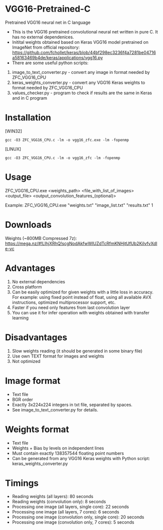 # VGG16-Pretrained-C
Pretrained VGG16 neural net in C language

- This is the VGG16 pretrained convolutional neural net written in pure C. It has no external dependenices.
- Initital weights obtained based on Keras VGG16 model pretrained on ImageNet from official repository: 
https://github.com/fchollet/keras/blob/44bf298ec3236f4a7281be04716a58163469b4de/keras/applications/vgg16.py
- There are some useful python scripts:
1) image_to_text_converter.py - convert any image in format needed by ZFC_VGG16_CPU
2) keras_weights_converter.py - convert any VGG16 Keras weights to format needed by ZFC_VGG16_CPU
3) values_checker.py - program to check if results are the same in Keras and in C program

# Installation

[WIN32]

    gcc -O3 ZFC_VGG16_CPU.c -lm -o vgg16_zfc.exe -lm -fopenmp
    
[LINUX]

    gcc -O3 ZFC_VGG16_CPU.c -lm -o vgg16_zfc -lm -fopenmp

# Usage

ZFC_VGG16_CPU.exe <weights_path> <file_with_list_of_images> <output_file> <output_convolution_features_(optional)>

Example: ZFC_VGG16_CPU.exe "weights.txt" "image_list.txt" "results.txt" 1

# Downloads

Weights (~800MB Compressed 7z): 
https://mega.nz/#!LIhjXRhQ!scgNodAkfwWIUZdTcRfmKNHjtUfUb2KiIvfvXdIe-vc

# Advantages

1) No external dependencies
2) Cross platform
3) Can be easily optimized for given weights with a little loss in accuracy. For example: using fixed point instead of float, using all available AVX instructions, optimized multiprocessor support, etc.
4) Faster if you need only features from last convolution layer
5) You can use it for infer operation with weights obtained with transfer learning

# Disadvantages

1) Slow weights reading (it should be generated in some binary file)
2) Use own TEXT format for images and weights
3) Not optimized

# Image format

- Text file
- BGR order
- Exactly 3x224x224 integers in txt file, separated by spaces.
- See image_to_text_converter.py for details.

# Weights format

- Text file
- Weights + Bias by levels on independent lines
- Must contain exactly 138357544 floating point numbers
- Can be generated from any VGG16 Keras weights with Python script: keras_weights_converter.py

# Timings

- Reading weights (all layers): 80 seconds
- Reading weights (convolution only): 8 seconds
- Processing one image (all layers, single core): 22 seconds
- Processing one image (all layers, 7 cores): 6 seconds
- Processing one image (convolution only, single core): 20 seconds
- Processing one image (convolution only, 7 cores): 5 seconds
